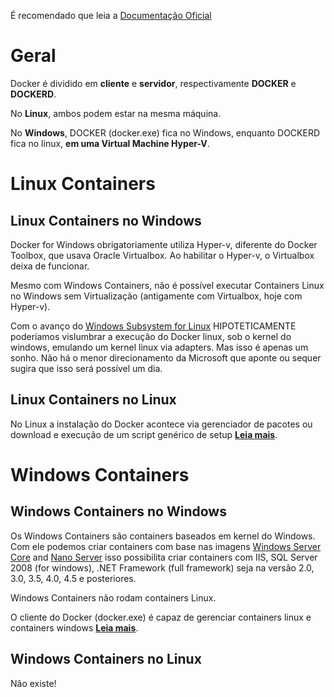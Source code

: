 É recomendado que leia a [Documentação Oficial](https://docs.docker.com/docker-for-windows/)

# Geral
Docker é dividido em **cliente** e **servidor**, respectivamente **DOCKER** e **DOCKERD**.

No **Linux**, ambos podem estar na mesma máquina.

No **Windows**, DOCKER (docker.exe) fica no Windows, enquanto DOCKERD fica no linux, **em uma Virtual Machine Hyper-V**.

# Linux Containers

## Linux Containers no Windows 

Docker for Windows obrigatoriamente utiliza Hyper-v, diferente do Docker Toolbox, que usava Oracle Virtualbox. Ao habilitar o Hyper-v, o Virtualbox deixa de funcionar.

Mesmo com Windows Containers, não é possível executar Containers Linux no Windows sem Virtualização (antigamente com Virtualbox, hoje com Hyper-v).

Com o avanço do [Windows Subsystem for Linux](http://luizcarlosfaria.net/blog/windows-subsystem-for-linux/) HIPOTETICAMENTE poderíamos vislumbrar a execução do Docker linux, sob o kernel do windows, emulando um kernel linux via adapters. Mas isso é apenas um sonho. Não há o menor direcionamento da Microsoft que aponte ou sequer sugira que isso será possível um dia.

## Linux Containers no Linux

No Linux a instalação do Docker acontece via gerenciador de pacotes ou download e execução de um script genérico de setup [**Leia mais**](https://docs.docker.com/engine/installation/).

# Windows Containers

## Windows Containers no Windows

Os Windows Containers são containers baseados em kernel do Windows. Com ele podemos criar containers com base nas imagens  [Windows Server Core](https://hub.docker.com/r/microsoft/windowsservercore/) and [Nano Server](https://hub.docker.com/r/microsoft/nanoserver/) isso possibilita criar containers com IIS, SQL Server 2008 (for windows),  .NET Framework (full framework) seja na versão 2.0, 3.0, 3.5, 4.0, 4.5 e posteriores.

Windows Containers não rodam containers Linux.

O cliente do Docker (docker.exe) é capaz de gerenciar containers linux e containers windows [**Leia mais**](https://docs.docker.com/docker-for-windows/#/switch-between-windows-and-linux-containers).

## Windows Containers no Linux

Não existe! 